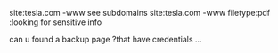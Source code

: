 site:tesla.com -www            see subdomains
site:tesla.com -www filetype:pdf  :looking for sensitive info

can u found a backup page ?that have credentials ...